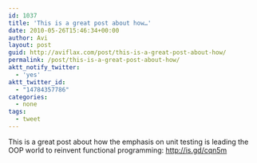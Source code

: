 ```yaml
---
id: 1037
title: 'This is a great post about how…'
date: 2010-05-26T15:46:34+00:00
author: Avi
layout: post
guid: http://aviflax.com/post/this-is-a-great-post-about-how/
permalink: /post/this-is-a-great-post-about-how/
aktt_notify_twitter:
  - 'yes'
aktt_twitter_id:
  - "14784357786"
categories:
  - none
tags:
  - tweet
---
```

This is a great post about how the emphasis on unit testing is leading the OOP world to reinvent functional programming: <a href="http://is.gd/cqn5m" rel="nofollow">http://is.gd/cqn5m</a>